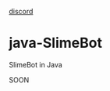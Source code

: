 [discord](https://img.shields.io/discord/1077255218728796192?label=online&style=plastic)

# java-SlimeBot
SlimeBot in Java

SOON
